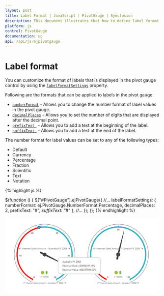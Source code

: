 ```yaml
---
layout: post
title: Label Format | JavaScript | PivotGauge | Syncfusion
description: This document illustrates that how to define label format feature and its functionalities in JavaScript PivotGauge control
platform: js
control: PivotGauge
documentation: ug
api: /api/js/ejpivotgauge
---
```


# Label format

You can customize the format of labels that is displayed in the pivot gauge control by using the [`labelFormatSettings`](/api/js/ejpivotgauge#members:labelformatsettings) property.

Following are the formats that can be applied to labels in the pivot gauge:

* [`numberFormat`](/api/js/ejpivotgauge#members:labelformatsettings-numberformat) - Allows you to change the number format of label values in the pivot gauge.
* [`decimalPlaces`](/api/js/ejpivotgauge#members:labelformatsettings-decimalplaces) - Allows you to set the number of digits that are displayed after the decimal point.
* [`prefixText `](/api/js/ejpivotgauge#members:labelformatsettings-prefixtext) - Allows you to add a text at the beginning of the label.
* [`suffixText `](/api/js/ejpivotgauge#members:labelformatsettings-suffixtext) - Allows you to add a text at the end of the label.

The number format for label values can be set to any of the following types:

* Default	
* Currency
* Percentage
* Fraction
* Scientific
* Text
* Notation

{% highlight js %}

$(function () {
    $("#PivotGauge").ejPivotGauge({
	  //...
      labelFormatSettings: { numberFormat: ej.PivotGauge.NumberFormat.Percentage, decimalPlaces: 2, prefixText: "#*", suffixText: "*#" },
     //... 
    });
});
{% endhighlight %}

![Label formats in JavaScript pivot gauge control](Label-Format_images/labelformat.png) 
